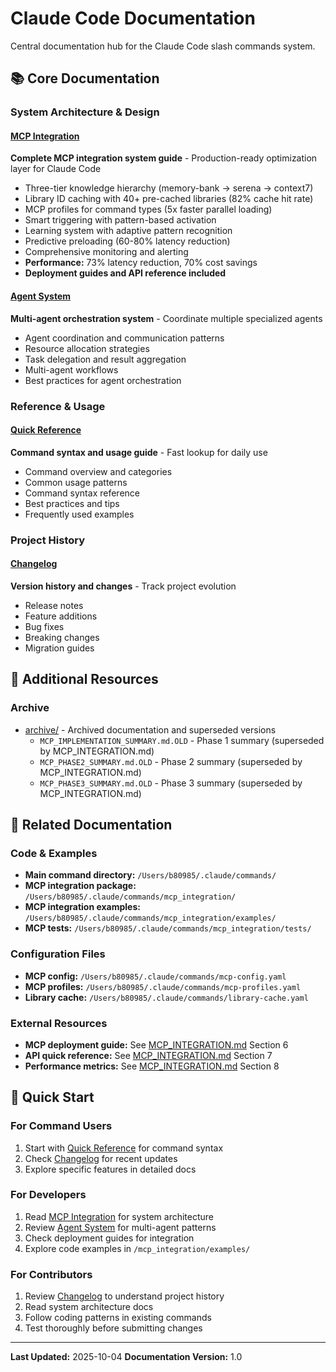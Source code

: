# Claude Code Documentation

Central documentation hub for the Claude Code slash commands system.

## 📚 Core Documentation

### System Architecture & Design

#### [MCP Integration](MCP_INTEGRATION.md)
**Complete MCP integration system guide** - Production-ready optimization layer for Claude Code

- Three-tier knowledge hierarchy (memory-bank → serena → context7)
- Library ID caching with 40+ pre-cached libraries (82% cache hit rate)
- MCP profiles for command types (5x faster parallel loading)
- Smart triggering with pattern-based activation
- Learning system with adaptive pattern recognition
- Predictive preloading (60-80% latency reduction)
- Comprehensive monitoring and alerting
- **Performance:** 73% latency reduction, 70% cost savings
- **Deployment guides and API reference included**

#### [Agent System](AGENT_SYSTEM.md)
**Multi-agent orchestration system** - Coordinate multiple specialized agents

- Agent coordination and communication patterns
- Resource allocation strategies
- Task delegation and result aggregation
- Multi-agent workflows
- Best practices for agent orchestration

### Reference & Usage

#### [Quick Reference](QUICK_REFERENCE.md)
**Command syntax and usage guide** - Fast lookup for daily use

- Command overview and categories
- Common usage patterns
- Command syntax reference
- Best practices and tips
- Frequently used examples

### Project History

#### [Changelog](CHANGELOG.md)
**Version history and changes** - Track project evolution

- Release notes
- Feature additions
- Bug fixes
- Breaking changes
- Migration guides

## 📁 Additional Resources

### Archive
- [archive/](archive/) - Archived documentation and superseded versions
  - `MCP_IMPLEMENTATION_SUMMARY.md.OLD` - Phase 1 summary (superseded by MCP_INTEGRATION.md)
  - `MCP_PHASE2_SUMMARY.md.OLD` - Phase 2 summary (superseded by MCP_INTEGRATION.md)
  - `MCP_PHASE3_SUMMARY.md.OLD` - Phase 3 summary (superseded by MCP_INTEGRATION.md)

## 🔗 Related Documentation

### Code & Examples
- **Main command directory:** `/Users/b80985/.claude/commands/`
- **MCP integration package:** `/Users/b80985/.claude/commands/mcp_integration/`
- **MCP integration examples:** `/Users/b80985/.claude/commands/mcp_integration/examples/`
- **MCP tests:** `/Users/b80985/.claude/commands/mcp_integration/tests/`

### Configuration Files
- **MCP config:** `/Users/b80985/.claude/commands/mcp-config.yaml`
- **MCP profiles:** `/Users/b80985/.claude/commands/mcp-profiles.yaml`
- **Library cache:** `/Users/b80985/.claude/commands/library-cache.yaml`

### External Resources
- **MCP deployment guide:** See [MCP_INTEGRATION.md](MCP_INTEGRATION.md) Section 6
- **API quick reference:** See [MCP_INTEGRATION.md](MCP_INTEGRATION.md) Section 7
- **Performance metrics:** See [MCP_INTEGRATION.md](MCP_INTEGRATION.md) Section 8

## 🚀 Quick Start

### For Command Users
1. Start with [Quick Reference](QUICK_REFERENCE.md) for command syntax
2. Check [Changelog](CHANGELOG.md) for recent updates
3. Explore specific features in detailed docs

### For Developers
1. Read [MCP Integration](MCP_INTEGRATION.md) for system architecture
2. Review [Agent System](AGENT_SYSTEM.md) for multi-agent patterns
3. Check deployment guides for integration
4. Explore code examples in `/mcp_integration/examples/`

### For Contributors
1. Review [Changelog](CHANGELOG.md) to understand project history
2. Read system architecture docs
3. Follow coding patterns in existing commands
4. Test thoroughly before submitting changes

---

**Last Updated:** 2025-10-04
**Documentation Version:** 1.0
